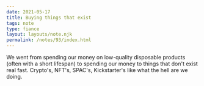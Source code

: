 ```yaml
---
date: 2021-05-17
title: Buying things that exist
tags: note
type: fiance
layout: layouts/note.njk
permalink: /notes/93/index.html
---
```


We went from spending our money on low-quality disposable products (often with a short lifespan) to spending our money to things that don't exist real fast. Crypto's, NFT's, SPAC's, Kickstarter's like what the hell are we doing.